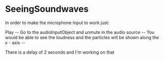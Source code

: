 # SeeingSoundwaves

In order to make the microphone Input to work just:

Play --
Go to the audioInputObject and unmute in the audio source --
You would be able to see the loudness and the particles will be shown along the x - axis --

There is a delay of 2 seconds and I'm working on that
